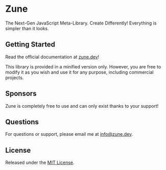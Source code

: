 # Zune

The Next-Gen JavaScript Meta-Library.
Create Differently! Everything is simpler than it looks.

## Getting Started

Read the official documentation at [zune.dev](https://zune.dev)!

This library is provided in a minified version only. 
However, you are free to modify it as you wish and use it for any purpose, including commercial projects.

## Sponsors

Zune is completely free to use and can only exist thanks to your support!

## Questions

For questions or support, please email me at info@zune.dev.

## License

Released under the [MIT License](https://opensource.org/license/MIT).
